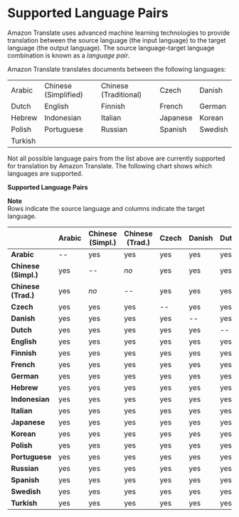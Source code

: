# Supported Language Pairs<a name="pairs"></a>

Amazon Translate uses advanced machine learning technologies to provide translation between the source language \(the input language\) to the target language \(the output language\)\. The source language\-target language combination is known as a *language pair*\.

Amazon Translate translates documents between the following languages:


|  |  |  |  |  | 
| --- |--- |--- |--- |--- |
| Arabic | Chinese \(Simplified\) | Chinese \(Traditional\) | Czech | Danish | 
| Dutch | English | Finnish | French | German | 
| Hebrew | Indonesian | Italian | Japanese | Korean | 
| Polish | Portuguese | Russian | Spanish | Swedish | 
| Turkish |  |  |  |  | 

Not all possible language pairs from the list above are currently supported for translation by Amazon Translate\. The following chart shows which languages are supported\.

**Supported Language Pairs**

**Note**  
Rows indicate the source language and columns indicate the target language\. 


|  | Arabic | Chinese \(Simpl\.\) | Chinese \(Trad\.\) | Czech | Danish | Dutch | English | Finnish | French | German | Hebrew | Indonesian | Italian | Japanese | Korean | Polish | Portuguese | Russian | Spanish | Swedish | Turkish | 
| --- | --- | --- | --- | --- | --- | --- | --- | --- | --- | --- | --- | --- | --- | --- | --- | --- | --- | --- | --- | --- | --- | 
| **Arabic** | \-\- | yes | yes | yes | yes | yes | yes | yes | yes | yes | yes | yes | yes | yes | yes | yes | yes | yes | yes | yes | yes | 
| **Chinese \(Simpl\.\)** | yes | \-\- | *no* | yes | yes | yes | yes | yes | yes | yes | yes | yes | yes | yes | yes | yes | yes | yes | yes | yes | yes | 
| **Chinese \(Trad\.\)** | yes | *no* | \-\- | yes | yes | yes | yes | yes | yes | yes | yes | yes | yes | yes | yes | yes | yes | yes | yes | yes | yes | 
| **Czech** | yes | yes | yes | \-\- | yes | yes | yes | yes | yes | yes | yes | yes | yes | yes | yes | yes | yes | yes | yes | yes | yes | 
| **Danish** |  yes |  yes |  yes |  yes | \-\- | yes | yes | yes | yes | yes | yes | yes | yes | yes | yes | yes | yes | yes | yes | yes | yes | 
| **Dutch** | yes | yes | yes | yes | yes | \-\- | yes | yes | yes | yes | yes | yes | yes | yes | yes | yes | yes | yes | yes | yes | yes | 
| **English** | yes | yes | yes | yes | yes | yes | \-\- | yes | yes | yes | yes | yes | yes | yes | yes | yes | yes | yes | yes | yes | yes | 
| **Finnish** | yes | yes | yes | yes | yes | yes | yes | \-\- | yes | yes | yes | yes | yes | yes | yes | yes | yes | yes | yes | yes | yes | 
| **French** | yes | yes | yes | yes | yes | yes | yes | yes | \-\- | yes | yes | yes | yes | yes | yes | yes | yes | yes | yes | yes | yes | 
| **German** | yes | yes | yes | yes | yes | yes | yes | yes | yes | \-\- | yes | yes | yes | yes | yes | yes | yes | yes | yes | yes | yes | 
| **Hebrew** | yes | yes | yes | yes | yes | yes | yes | yes | yes | yes | \-\- | yes | yes | yes | yes | yes | yes | yes | yes | yes | yes | 
| **Indonesian** | yes | yes | yes | yes | yes | yes | yes | yes | yes | yes | yes | \-\- | yes | yes | yes | yes | yes | yes | yes | yes | yes | 
| **Italian** | yes | yes | yes | yes | yes | yes | yes | yes | yes | yes | yes | yes | \-\- | yes | yes | yes | yes | yes | yes | yes | yes | 
| **Japanese** | yes | yes | yes | yes | yes | yes | yes | yes | yes | yes | yes | yes | yes | \-\- | yes | yes | yes | yes | yes | yes | yes | 
| **Korean** | yes | yes | yes | yes | yes | yes | yes | yes | yes | yes | *no* | yes | yes | yes | \-\- | yes | yes | yes | yes | yes | yes | 
| **Polish** | yes | yes | yes | yes | yes | yes | yes | yes | yes | yes | yes | yes | yes | yes | yes | \-\- | yes | yes | yes | yes | yes | 
| **Portuguese** | yes | yes | yes | yes | yes | yes | yes | yes | yes | yes | yes | yes | yes | yes | yes | yes | \-\- | yes | yes | yes | yes | 
| **Russian** | yes | yes | yes | yes | yes | yes | yes | yes | yes | yes | yes | yes | yes | yes | yes | yes | yes | \-\- | yes | yes | yes | 
| **Spanish** | yes | yes | yes | yes | yes | yes | yes | yes | yes | yes | yes | yes | yes | yes | yes | yes | yes | yes | \-\- | yes | yes | 
| **Swedish** | yes | yes | yes | yes | yes | yes | yes | yes | yes | yes | yes | yes | yes | yes | yes | yes | yes | yes | yes | \-\- | yes | 
| **Turkish** | yes | yes | yes | yes | yes | yes | yes | yes | yes | yes | yes | yes | yes | yes | yes | yes | yes | yes | yes | yes | \-\- | 